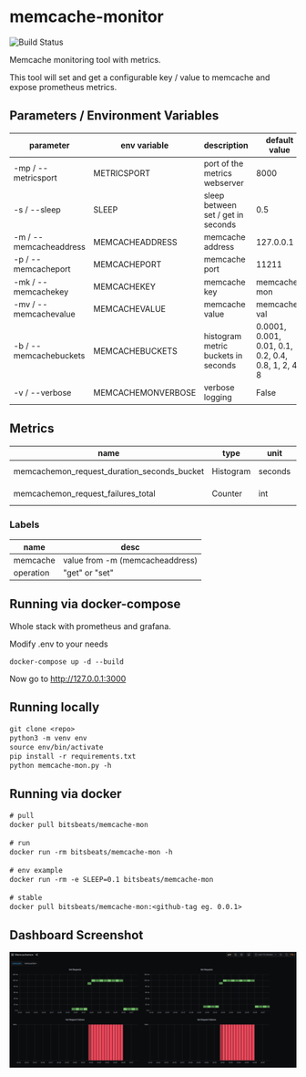 # memcache-monitor

![Build Status](https://img.shields.io/docker/cloud/build/bitsbeats/memcache-mon)

Memcache monitoring tool with metrics.

This tool will set and get a configurable key / value to memcache and expose prometheus metrics.

## Parameters / Environment Variables

| parameter | env variable | description  | default value |
|---|---|---|---|
| -mp / --metricsport    | METRICSPORT     | port of the metrics webserver         | 8000      |
| -s / --sleep           | SLEEP           | sleep between set / get in seconds    | 0.5       |
| -m / --memcacheaddress | MEMCACHEADDRESS | memcache address                      | 127.0.0.1 |
| -p / --memcacheport    | MEMCACHEPORT    | memcache port                         | 11211 |
| -mk / --memcachekey    | MEMCACHEKEY     | memcache key                          | memcache-mon |
| -mv / --memcachevalue  | MEMCACHEVALUE   | memcache value                        | memcache-val |
| -b / --memcachebuckets | MEMCACHEBUCKETS | histogram metric buckets in seconds   | 0.0001, 0.001, 0.01, 0.1, 0.2, 0.4, 0.8, 1, 2, 4, 8 |
| -v / --verbose         | MEMCACHEMONVERBOSE | verbose logging                    | False |

## Metrics
| name | type | unit | desc | 
|---|---|---|---|
| memcachemon_request_duration_seconds_bucket | Histogram | seconds | Request time |
| memcachemon_request_failures_total | Counter | int | Failure counter |

### Labels
| name | desc |
|---|---|
| memcache | value from -m (memcacheaddress) |
| operation | "get" or "set" |

## Running via docker-compose
Whole stack with prometheus and grafana.

Modify .env to your needs
```
docker-compose up -d --build
```
Now go to http://127.0.0.1:3000

## Running locally

```
git clone <repo>
python3 -m venv env
source env/bin/activate
pip install -r requirements.txt
python memcache-mon.py -h
```

## Running via docker

```
# pull
docker pull bitsbeats/memcache-mon

# run
docker run -rm bitsbeats/memcache-mon -h

# env example
docker run -rm -e SLEEP=0.1 bitsbeats/memcache-mon

# stable
docker pull bitsbeats/memcache-mon:<github-tag eg. 0.0.1>
```

## Dashboard Screenshot
![](dashboard.png)